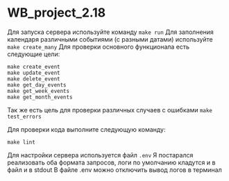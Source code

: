# WB_project_2.18


Для запуска сервера используйте команду `make run`
Для заполнения календаря различными событиями (с разными датами) используйте `make create_many`
Для проверки основного функционала есть следующие цели:
```
make create_event
make update_event
make delete_event
make get_day_events
make get_week_events
make get_month_events
```
Так же есть цель для проверки различных случаев с ошибками `make test_errors`

Для проверки кода выполните следующую команду:
```
make lint
```


Для настройки сервера используется файл `.env`
Я постарался реализовать оба формата запросов, логи по умолчанию кладутся и в файл и в stdout
В файле .env можно отключить вывод логов в терминал
